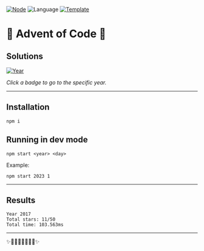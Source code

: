 <!-- Entries between SOLUTIONS and RESULTS tags are auto-generated -->

[![Node](https://badgen.net/badge/Node/v16.13.0+/blue)](https://nodejs.org/en/download/)
![Language](https://badgen.net/badge/Language/TypeScript/blue)
[![Template](https://badgen.net/badge/Template/aoc-automation/blue)](https://github.com/terryaney/aoc-automation)

# 🎄 Advent of Code 🎄

## Solutions

<!--SOLUTIONS-->

[![Year](https://badgen.net/badge/2017/★★☆★★★⭒⭒⭒⭒⭒⭒⭒⭒⭒⭒⭒⭒⭒⭒⭒⭒⭒⭒⭒/gray?icon=typescript&labelColor=blue&scale=1.3)](src/2017)  

<!--/SOLUTIONS-->

_Click a badge to go to the specific year._

---

## Installation

```
npm i
```

## Running in dev mode

```
npm start <year> <day>
```

Example:

```
npm start 2023 1
```

---

## Results

<!--RESULTS-->

```
Year 2017
Total stars: 11/50
Total time: 103.563ms
```

<!--/RESULTS-->

---

✨🎄🎁🎄🎅🎄🎁🎄✨
